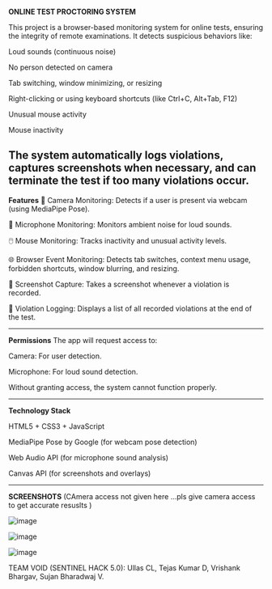 
**ONLINE TEST PROCTORING SYSTEM**

This project is a browser-based monitoring system for online tests, ensuring the integrity of remote examinations. It detects suspicious behaviors like:

Loud sounds (continuous noise)

No person detected on camera

Tab switching, window minimizing, or resizing

Right-clicking or using keyboard shortcuts (like Ctrl+C, Alt+Tab, F12)

Unusual mouse activity

Mouse inactivity

The system automatically logs violations, captures screenshots when necessary, and can terminate the test if too many violations occur.
-----------------------------------------------------------------------------------------------------------------------------------------------

**Features**
🎥 Camera Monitoring: Detects if a user is present via webcam (using MediaPipe Pose).

🎤 Microphone Monitoring: Monitors ambient noise for loud sounds.

🖱️ Mouse Monitoring: Tracks inactivity and unusual activity levels.

🌐 Browser Event Monitoring: Detects tab switches, context menu usage, forbidden shortcuts, window blurring, and resizing.

📸 Screenshot Capture: Takes a screenshot whenever a violation is recorded.

📝 Violation Logging: Displays a list of all recorded violations at the end of the test.

-------------------------------------------------------------------------------------------------------------------------------------------------------------

**Permissions**
The app will request access to:

Camera: For user detection.

Microphone: For loud sound detection.

Without granting access, the system cannot function properly.

--------------------------------------------------------------------------------------------------------------------------------------------------------------

**Technology Stack**

HTML5 + CSS3 + JavaScript

MediaPipe Pose by Google (for webcam pose detection)

Web Audio API (for microphone sound analysis)

Canvas API (for screenshots and overlays)

------------------------------------------------------------------------------------------------------------------------------------------------------------

**SCREENSHOTS**
(CAmera access not given here ...pls give camera access to get accurate resuslts )

![image](https://github.com/user-attachments/assets/f2388198-e215-4e33-ba29-94aa19a832b3)

![image](https://github.com/user-attachments/assets/989e7e11-4674-420f-94dc-220020bb8163)

![image](https://github.com/user-attachments/assets/629d88cc-a856-4bff-a07b-8970e21d60bd)


TEAM VOID (SENTINEL HACK 5.0):
Ullas CL,
Tejas Kumar D,
Vrishank Bhargav,
Sujan Bharadwaj V.

